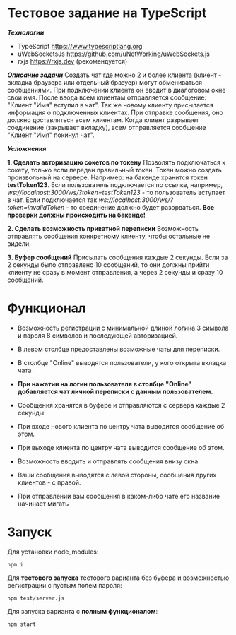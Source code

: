 # Тестовое задание на TypeScript

___Технологии___
* TypeScript https://www.typescriptlang.org
* uWebSocketsJs https://github.com/uNetWorking/uWebSockets.js
* rxjs https://rxjs.dev (рекомендуется)

___Описание задачи___
Создать чат где можно 2 и более клиента (клиент - вкладка браузера или отдельный бразуер) могут обмениваться сообщениями.
При подключении клиента он вводит в диалоговом окне свои имя. После ввода всем клиентам отправляется сообщение: "Клиент "Имя" вступил в чат". Так же новому клиенту присылается информация о подключенных клиентах.
При отправке сообщения, оно должно доставляться всем клиентам.
Когда клиент разрывает соединение (закрывает вкладку), всем отправляется сообщение "Клиент "Имя" покинул чат".

___Усложнения___

__1. Сделать авторизацию сокетов по токену__
Позволять подключаться к сокету, только если передан правильный токен. Токен можно создать произвольный на сервере.
Например: на бакенде хранится токен __testToken123__. Если пользователь подключается по ссылке, например, _ws://localhost:3000/ws/?token=testToken123_ - то пользователь вступает в чат. Если подключается так _ws://localhost:3000/ws/?token=invalidToken_ - то соединение должно будет разорваться. __Все проверки должны происходить на бакенде!__

__2. Сделать возможность приватной переписки__
Возможность отправлять сообщения конкретному клиенту, чтобы остальные не видели.

__3. Буфер сообщений__
Присылать сообщения каждые 2 секунды. Если за 2 секунды было отправлено 10 сообщений, то они должны прийти клиенту не сразу в момент отправления, а через 2 секунды и сразу 10 сообщений.

# Функционал

* Возможность регистрации с минимальной длиной логина 3 символа и пароля 8 символов и последующей авторизацией.

* В левом столбце предоставлены возможные чаты для переписки.

* В столбце "Online" выводятся пользователи, у кого открыта вкладка чата

* __При нажатии на логин пользователя в столбце "Online" добавляется чат личной переписки с данным пользователем.__

* Сообщения хранятся в буфере и отправляются с сервера каждые 2 секунды

* При входе нового клиента по центру чата выводится сообщение об этом.

* При выходе клиента по центру чата выводится сообщение об этом.

* Возможность вводить и отправлять сообщения внизу окна.

* Ваши сообщения выводятся с левой стороны, сообщения других клиентов - с правой.

* При отправлении вам сообщения в каком-либо чате его название начинает мигать

# Запуск

Для установки node_modules:
```
npm i
```

Для __тестового запуска__ тестового варианта без буфера и возможностью регистрации с пустым полем пароля:
```
npm test/server.js
```
Для запуска варианта с __полным функционалом__:
```
npm start
```